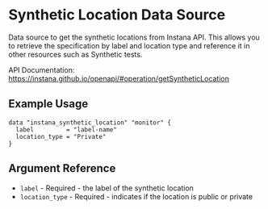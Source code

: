 # Synthetic Location Data Source

Data source to get the synthetic locations from Instana API. This allows you to retrieve the specification
by label and location type and reference it in other resources such as Synthetic tests.

API Documentation: <https://instana.github.io/openapi/#operation/getSyntheticLocation>

## Example Usage

```hcl
data "instana_synthetic_location" "monitor" {
  label         = "label-name"
  location_type = "Private"
}
```

## Argument Reference

* `label` - Required - the label of the synthetic location
* `location_type` - Required - indicates if the location is public or private
